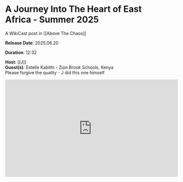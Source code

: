 # A Journey Into The Heart of East Africa - Summer 2025

A WikiCast post in [[Above The Chaos]] 

**Release Date**: 2025.06.20

**Duration**: 12:32

**Host**: [[J]]  
**Guest(s)**: Estelle Kabithi - Zion Brook Schools, Kenya  
Please forgive the quality - J did this one himself  



<div style="text-align:center"><iframe width="560" height="315" src="https://www.youtube.com/embed/6vA1umlwkkg?si=76cnoPHCg6w0brjp" title="YouTube video player" frameborder="0" allow="accelerometer; autoplay; clipboard-write; encrypted-media; gyroscope; picture-in-picture" allowfullscreen></iframe></div>

